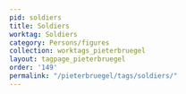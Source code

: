 ```yaml
---
pid: soldiers
title: Soldiers
worktag: Soldiers
category: Persons/figures
collection: worktags_pieterbruegel
layout: tagpage_pieterbruegel
order: '149'
permalink: "/pieterbruegel/tags/soldiers/"
---
```

